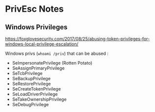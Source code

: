 # PrivEsc Notes

## Windows Privileges

https://foxglovesecurity.com/2017/08/25/abusing-token-privileges-for-windows-local-privilege-escalation/

Windows privs (`whoami /priv`) that can be abused :
* SeImpersonatePrivilege (Rotten Potato)
* SeAssignPrimaryPrivilege
* SeTcbPrivilege
* SeBackupPrivilege
* SeRestorePrivilege
* SeCreateTokenPrivilege
* SeLoadDriverPrivilege
* SeTakeOwnershipPrivilege
* SeDebugPrivilege